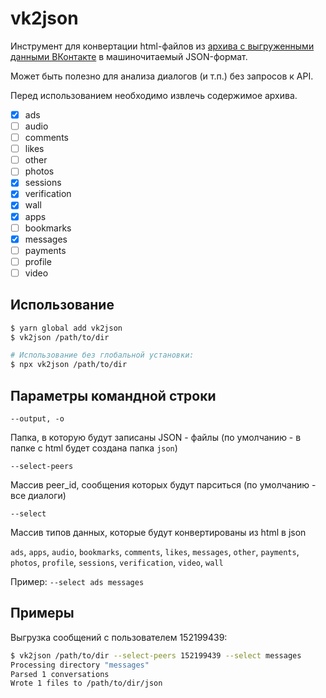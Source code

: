 # vk2json

Инструмент для конвертации html-файлов из [архива с выгруженными данными ВКонтакте](https://vk.com/data_protection?section=rules) в машиночитаемый JSON-формат.

Может быть полезно для анализа диалогов (и т.п.) без запросов к API.

Перед использованием необходимо извлечь содержимое архива.

- [x] ads
- [ ] audio
- [ ] comments
- [ ] likes
- [ ] other
- [ ] photos
- [x] sessions
- [x] verification
- [x] wall
- [x] apps
- [ ] bookmarks
- [x] messages
- [ ] payments
- [ ] profile
- [ ] video

## Использование

```sh
$ yarn global add vk2json
$ vk2json /path/to/dir

# Использование без глобальной установки:
$ npx vk2json /path/to/dir
```

## Параметры командной строки

`--output, -o`

Папка, в которую будут записаны JSON - файлы (по умолчанию - в папке с html будет создана папка `json`)

`--select-peers`

Массив peer_id, сообщения которых будут парситься (по умолчанию - все диалоги)

`--select`

Массив типов данных, которые будут конвертированы из html в json

`ads`, `apps`, `audio`, `bookmarks`, `comments`, `likes`, `messages`, `other`, `payments`, `photos`, `profile`, `sessions`, `verification`, `video`, `wall`

Пример: `--select ads messages`

## Примеры

Выгрузка сообщений с пользователем 152199439:

```sh
$ vk2json /path/to/dir --select-peers 152199439 --select messages
Processing directory "messages"
Parsed 1 conversations
Wrote 1 files to /path/to/dir/json
```
